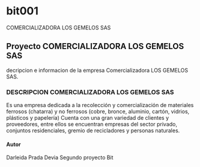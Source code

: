 # bit001

COMERCIALIZADORA LOS GEMELOS SAS

## Proyecto COMERCIALIZADORA LOS GEMELOS SAS

decripcion e informacion de la empresa Comercializadora LOS GEMELOS SAS.

### DESCRIPCION COMERCIALIZADORA LOS GEMELOS SAS

Es una empresa dedicada a la recolección y
comercialización de materiales ferrosos (chatarra) y no ferrosos (cobre,
bronce, aluminio, cartón, vidrios, plásticos y papelería)
Cuenta con una gran variedad de clientes y
proveedores, entre ellos se encuentran empresas del sector
privado, conjuntos residenciales, gremio de recicladores y
personas naturales.


#### Autor 
Darleida Prada Devia
Segundo proyecto Bit
